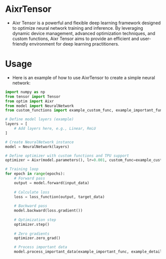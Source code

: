 # AixrTensor

 - Aixr Tensor is a powerful and flexible deep learning framework designed to optimize neural network training and inference. By leveraging dynamic device management, advanced optimization techniques, and custom functions, Aixr Tensor aims to provide an efficient and user-friendly environment for deep learning practitioners.

# Usage

 - Here is an example of how to use AixrTensor to create a simple neural network:

```python
import numpy as np
from tensor import Tensor
from optim import Aixr
from model import NeuralNetwork
from custom_functions import example_custom_func, example_important_func, example_detailed_processing_func

# Define model layers (example)
layers = [
    # Add layers here, e.g., Linear, ReLU
]

# Create NeuralNetwork instance
model = NeuralNetwork(layers)

# Define optimizer with custom functions and TPU support
optimizer = Aixr(model.parameters(), lr=0.001, custom_func=example_custom_func, important_func=example_important_func, detailed_processing_func=example_detailed_processing_func, use_tpu=True)

# Training loop
for epoch in range(epochs):
    # Forward pass
    output = model.forward(input_data)
    
    # Calculate loss
    loss = loss_function(output, target_data)
    
    # Backward pass
    model.backward(loss.gradient())
    
    # Optimization step
    optimizer.step()
    
    # Zero gradients
    optimizer.zero_grad()

    # Process important data
    model.process_important_data(example_important_func, example_detailed_processing_func)



